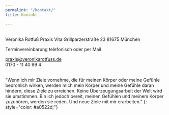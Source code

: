```yaml
---
permalink: "/kontakt/"
title: Kontakt

---
```

<br>
Veronika Rotfuß  
Praxis Vita  
Grillparzerstraße 23  
81675 München

Terminvereinbarung telefonisch oder per Mail

praxis@veronikarotfuss.de  
0170 - 11 40 99 4

<br>"Wenn ich mir Ziele vornehme, die für meinen Körper oder meine Gefühle bedrohlich wirken, werden mich mein Körper und meine Gefühle daran hindern, diese Ziele zu erreichen. Keine Überzeugungsarbeit der Welt wird sie umstimmen. Bin ich jedoch bereit, meinen Gefühlen und meinem Körper zuzuhören, werden sie reden. Und neue Ziele mit mir erarbeiten."
{: style="color: #a0522d;"}